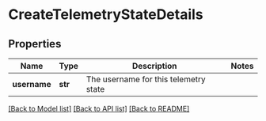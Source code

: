 # CreateTelemetryStateDetails

## Properties
Name | Type | Description | Notes
------------ | ------------- | ------------- | -------------
**username** | **str** | The username for this telemetry state | 

[[Back to Model list]](../README.md#documentation-for-models) [[Back to API list]](../README.md#documentation-for-api-endpoints) [[Back to README]](../README.md)


